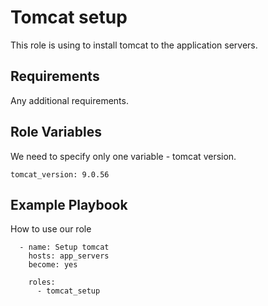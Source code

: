 Tomcat setup
=========

This role is using to install tomcat to the application servers.

Requirements
------------

Any additional requirements.

Role Variables
--------------
We need to specify only one variable - tomcat version.
```
tomcat_version: 9.0.56
```
Example Playbook
----------------
How to use our role
```
  - name: Setup tomcat
    hosts: app_servers
    become: yes

    roles:
      - tomcat_setup
```